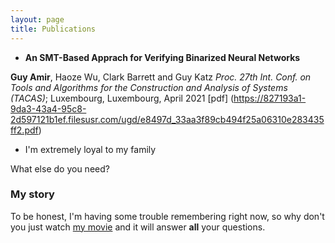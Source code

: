```yaml
---
layout: page
title: Publications
---
```



- **An SMT-Based Apprach for Verifying Binarized Neural Networks**

**Guy Amir**, Haoze Wu, Clark Barrett and Guy Katz
_Proc. 27th Int. Conf. on Tools and Algorithms for the Construction and Analysis of
Systems (TACAS)_; Luxembourg, Luxembourg, April 2021
[pdf] (https://827193a1-9da3-43a4-95c8-2d597121b1ef.filesusr.com/ugd/e8497d_33aa3f89cb494f25a06310e283435ff2.pdf)


- I'm extremely loyal to my family

What else do you need?

### My story

To be honest, I'm having some trouble remembering right now, so why don't you just watch [my movie](https://en.wikipedia.org/wiki/The_Princess_Bride_%28film%29) and it will answer **all** your questions.
